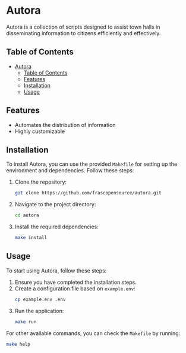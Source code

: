 # Autora

Autora is a collection of scripts designed to assist town halls in disseminating information to citizens efficiently and effectively.

## Table of Contents

- [Autora](#autora)
  - [Table of Contents](#table-of-contents)
  - [Features](#features)
  - [Installation](#installation)
  - [Usage](#usage)

## Features

- Automates the distribution of information
- Highly customizable

## Installation

To install Autora, you can use the provided `Makefile` for setting up the environment and dependencies. Follow these steps:

1. Clone the repository:
    ```bash
    git clone https://github.com/frascopensource/autora.git
    ```
2. Navigate to the project directory:
    ```bash
    cd autora
    ```
3. Install the required dependencies:
    ```bash
    make install
    ```

## Usage

To start using Autora, follow these steps:

1. Ensure you have completed the installation steps.
2. Create a configuration file based on `example.env`:
    ```bash
    cp example.env .env
    ```
3. Run the application:
    ```bash
    make run
    ```

For other available commands, you can check the `Makefile` by running:
```bash
make help
